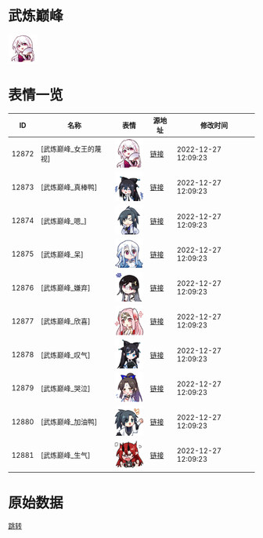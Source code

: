 # 武炼巅峰

<img src="./cover.png" height="60" alt="cover" />

# 表情一览

|ID|名称|表情|源地址|修改时间|
|----|----|----|----|----|
|12872|[武炼巅峰_女王的蔑视]|<img src="./pic/012872_%5B武炼巅峰_女王的蔑视%5D.png" height="60" alt="女王的蔑视"/>|[链接](https://i0.hdslb.com/bfs/garb/item/3fa7a6c19d2fca27e99fd05d95f7eb6b87652d85.png)|2022-12-27 12:09:23|
|12873|[武炼巅峰_真棒鸭]|<img src="./pic/012873_%5B武炼巅峰_真棒鸭%5D.png" height="60" alt="真棒鸭"/>|[链接](https://i0.hdslb.com/bfs/garb/item/0da03ddc87f9e3d90a9d9cb224c8b59f0966c662.png)|2022-12-27 12:09:23|
|12874|[武炼巅峰_嗯_]|<img src="./pic/012874_%5B武炼巅峰_嗯_%5D.png" height="60" alt="null"/>|[链接](https://i0.hdslb.com/bfs/garb/item/05b11e65641bc475c3d72b72b63bdc42a5befdba.png)|2022-12-27 12:09:23|
|12875|[武炼巅峰_呆]|<img src="./pic/012875_%5B武炼巅峰_呆%5D.png" height="60" alt="呆"/>|[链接](https://i0.hdslb.com/bfs/garb/item/3b2e26cca45ce6a369841b0ccd1290b2ef155e14.png)|2022-12-27 12:09:23|
|12876|[武炼巅峰_嫌弃]|<img src="./pic/012876_%5B武炼巅峰_嫌弃%5D.png" height="60" alt="嫌弃"/>|[链接](https://i0.hdslb.com/bfs/garb/item/fcb9add48c418bf9524d2cb6a0607fe41d968f6f.png)|2022-12-27 12:09:23|
|12877|[武炼巅峰_欣喜]|<img src="./pic/012877_%5B武炼巅峰_欣喜%5D.png" height="60" alt="欣喜"/>|[链接](https://i0.hdslb.com/bfs/garb/item/3501ea0e8b55aceec736609bf053756de9732d66.png)|2022-12-27 12:09:23|
|12878|[武炼巅峰_叹气]|<img src="./pic/012878_%5B武炼巅峰_叹气%5D.png" height="60" alt="叹气"/>|[链接](https://i0.hdslb.com/bfs/garb/item/6733e4bacba2150a5d92db5f7035f65dae76d188.png)|2022-12-27 12:09:23|
|12879|[武炼巅峰_哭泣]|<img src="./pic/012879_%5B武炼巅峰_哭泣%5D.png" height="60" alt="哭泣"/>|[链接](https://i0.hdslb.com/bfs/garb/item/f561226aa8ee53beaebaae376feb47468ceff41a.png)|2022-12-27 12:09:23|
|12880|[武炼巅峰_加油鸭]|<img src="./pic/012880_%5B武炼巅峰_加油鸭%5D.png" height="60" alt="加油鸭"/>|[链接](https://i0.hdslb.com/bfs/garb/item/8dc92b0b2128384e8c9b468ee8811f009ea08f1a.png)|2022-12-27 12:09:23|
|12881|[武炼巅峰_生气]|<img src="./pic/012881_%5B武炼巅峰_生气%5D.png" height="60" alt="生气"/>|[链接](https://i0.hdslb.com/bfs/garb/item/24c8dcddc1c020f5f28ddac997916bc0bee55093.png)|2022-12-27 12:09:23|

# 原始数据

[跳转](./raw.json)

